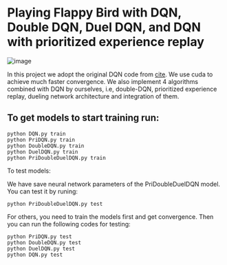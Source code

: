 # Playing Flappy Bird with DQN, Double DQN, Duel DQN, and DQN with prioritized experience replay
![image](https://github.com/AlbertSun0930/Playing-Flappy-Bird-with-DQN-Double-DQN-Duel-DQN-and-DQN-with-prioritized-experience-replay/blob/main/duration/GIF%202023-5-2%2017-13-46.gif)


In this project we adopt the original DQN code from [cite](https://github.com/hardlyrichie/pytorch-flappy-bird). We use cuda to achieve much faster convergence.   We also implement 4 algorithms combined with DQN by ourselves, i.e, double-DQN, prioritized experience replay, dueling network architecture and integration of them.  

To get models to start training run:
--------------------------------
```
python DQN.py train
python PriDQN.py train
python DoubleDQN.py train
python DuelDQN.py train
python PriDoubleDuelDQN.py train
```

To test models:

We have save neural network parameters of the PriDoubleDuelDQN model. You can test it by runing:  
```
python PriDoubleDuelDQN.py test
```

For others, you need to train the models first and get convergence. Then you can run the following codes for testing:
```
python PriDQN.py test
python DoubleDQN.py test
python DuelDQN.py test
python DQN.py test
```
